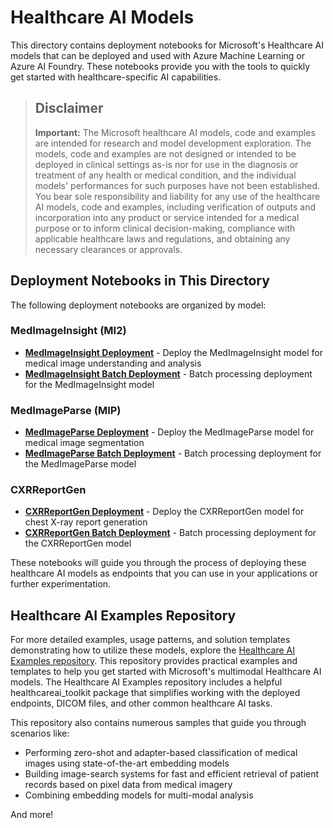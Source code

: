 # Healthcare AI Models

This directory contains deployment notebooks for Microsoft's Healthcare AI models that can be deployed and used with Azure Machine Learning or Azure AI Foundry. These notebooks provide you with the tools to quickly get started with healthcare-specific AI capabilities.


> ## Disclaimer
> **Important:** The Microsoft healthcare AI models, code and examples are intended for research and model development exploration. The models, code and examples are not designed or intended to be deployed in clinical settings as-is nor for use in the diagnosis or treatment of any health or medical condition, and the individual models' performances for such purposes have not been established. You bear sole responsibility and liability for any use of the healthcare AI models, code and examples, including verification of outputs and incorporation into any product or service intended for a medical purpose or to inform clinical decision-making, compliance with applicable healthcare laws and regulations, and obtaining any necessary clearances or approvals.

## Deployment Notebooks in This Directory

The following deployment notebooks are organized by model:

### MedImageInsight (MI2)
- [**MedImageInsight Deployment**](./medimageinsight_deploy.ipynb) - Deploy the MedImageInsight model for medical image understanding and analysis
- [**MedImageInsight Batch Deployment**](./medimageinsight_batch_deploy.ipynb) - Batch processing deployment for the MedImageInsight model

### MedImageParse (MIP)
- [**MedImageParse Deployment**](./medimageparse_deploy.ipynb) - Deploy the MedImageParse model for medical image segmentation
- [**MedImageParse Batch Deployment**](./medimageparse_batch_deploy.ipynb) - Batch processing deployment for the MedImageParse model

### CXRReportGen
- [**CXRReportGen Deployment**](./cxrreportgen_deploy.ipynb) - Deploy the CXRReportGen model for chest X-ray report generation
- [**CXRReportGen Batch Deployment**](./cxrreportgen_batch_deploy.ipynb) - Batch processing deployment for the CXRReportGen model

These notebooks will guide you through the process of deploying these healthcare AI models as endpoints that you can use in your applications or further experimentation.

## Healthcare AI Examples Repository

For more detailed examples, usage patterns, and solution templates demonstrating how to utilize these models, explore the [Healthcare AI Examples repository](https://aka.ms/healthcare-ai-examples). This repository provides practical examples and templates to help you get started with Microsoft's multimodal Healthcare AI models. The Healthcare AI Examples repository includes a helpful healthcareai_toolkit package that simplifies working with the deployed endpoints, DICOM files, and other common healthcare AI tasks.

This repository also contains numerous samples that guide you through scenarios like:

- Performing zero-shot and adapter-based classification of medical images using state-of-the-art embedding models
- Building image-search systems for fast and efficient retrieval of patient records based on pixel data from medical imagery
- Combining embedding models for multi-modal analysis

And more!
